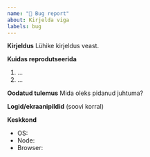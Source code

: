 ```yaml
---
name: "🐛 Bug report"
about: Kirjelda viga
labels: bug
---
```


**Kirjeldus**
Lühike kirjeldus veast.

**Kuidas reprodutseerida**
1. …
2. …

**Oodatud tulemus**
Mida oleks pidanud juhtuma?

**Logid/ekraanipildid**
(soovi korral)

**Keskkond**
- OS:
- Node:
- Browser:
